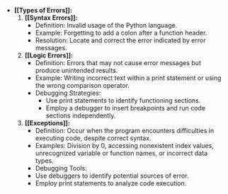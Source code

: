 - **[[Types of Errors]]:**
	1. **[[Syntax Errors]]:**
		- Definition: Invalid usage of the Python language.
		- Example: Forgetting to add a colon after a function header.
		- Resolution: Locate and correct the error indicated by error messages.
	1. **[[Logic Errors]]:**
		- Definition: Errors that may not cause error messages but produce unintended results.
		- Example: Writing incorrect text within a print statement or using the wrong comparison operator.
		- Debugging Strategies:
			- Use print statements to identify functioning sections.
			- Employ a debugger to insert breakpoints and run code sections independently.
	2. **[[Exceptions]]:**
		- Definition: Occur when the program encounters difficulties in executing code, despite correct syntax.
		- Examples: Division by 0, accessing nonexistent index values, unrecognized variable or function names, or incorrect data types.
		- Debugging Tools:
		- Use debuggers to identify potential sources of error.
		- Employ print statements to analyze code execution.